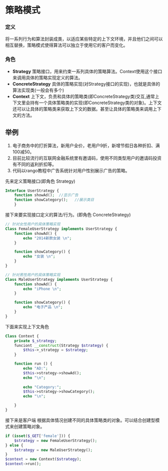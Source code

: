 # 策略模式
### 定义
将一系列行为和算法封装成类，以适应某些特定的上下文环境，并且他们之间可以相互替换，策略模式使得算法可以独立于使用它的客户而变化。

### 角色
* **Strategy** 策略接口，用来约束一系列具体的策略算法。Context使用这个接口来调用具体的策略实现定义的算法。
* **ConcreteStrategy** 具体的策略实现(对Strategy接口的实现)，也就是具体的算法实现类(一般会有多个)
* **Context** 上下文，负责和具体的策略类(即ConcreteStrategy类)交互,通常上下文里会持有一个具体策略类的实现(即ConcreteStrategy类的对象)。上下文还可以让具体的策略类来获取上下文的数据。甚至让具体的策略类来调用上下文的方法。

## 举例
1. 电子商务中的打折算法，新用户全价，老用户9折，新增节假日各种折扣、满100减50。
2. 目前比较流行的互联网金融系统里有邀请码，使用不同类型用户的邀请码投资有不同的返利折扣等。
3. 代码以rango教程中广告系统针对用户性别展示广告的策略。

先来定义策略接口(即角色 Strategy)
```php
Interface UserStrategy {
    function showAd();  //显示广告
    function showCategory();   //展示类目
    }
```
接下来要实现接口定义的算法/行为。(即角色 ConcreteStrategy)
```php
// 针对女性用户的具体策略实现
Class FemaleUserStrategy implements UserStrategy {
    function showAd() {
        echo "2014新款女装 \n";
    }

    function showCategory() {
        echo "女装 \n";
    }
}

// 针对男性用户的具体策略实现
Class MaleUserStrategy implements UserStrategy {
    function showAd() {
        echo "iPhone \n";
    }

    function showCategory() {
        echo "电子产品 \n";
    }
}
```

下面来实现上下文角色
```php
Class Context {
    private $_strategy;
    funciont __construct(Strategy $strategy) {
        $this->_strategy = $strategy;
    }

    function run () {
        echo "AD:";
        $this->strategy->showAd();
        echo "\n";
        
        echo "Category:";
        $this->strategy->showCategory();
        echo "\n";

    }
}

```
接下来是客户端 根据具体情况创建不同的具体策略类的对象。可以结合创建型模式来创建策略对象。
```php
if (isset($_GET['female'])) {
    $strategy = new FemaleUserStrategy();
} else {
    $strategy = new MaleUserStrategy();
}
$context = new Context($strategy);
$context->run();
```
